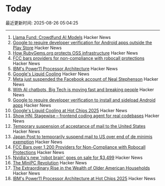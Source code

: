 # Today

最近更新时间: 2025-08-26 05:04:25

--- 
1. [Llama Fund: Crowdfund AI Models](https://llama.fund) Hacker News
2. [Google to require developer verification for Android apps outside the Play Store](https://techcrunch.com/2025/08/25/google-will-require-developer-verification-for-android-apps-outside-the-play-store/) Hacker News
3. [How RubyGems.org protects OSS infrastructure](https://blog.rubygems.org/2025/08/25/rubygems-security-response.html) Hacker News
4. [FCC bars providers for non-compliance with robocall protections](https://docs.fcc.gov/public/attachments/DOC-414073A1.txt) Hacker News
5. [IBM's Power11 Processor Architecture](https://www.servethehome.com/ibms-power11-processor-architecture-at-hot-chips-2025/) Hacker News
6. [Google's Liquid Cooling](https://chipsandcheese.com/p/googles-liquid-cooling-at-hot-chips) Hacker News
7. [Meta just suspended the Facebook account of Neal Stephenson](https://twitter.com/nealstephenson/status/1959759051732213812) Hacker News
8. [With AI chatbots, Big Tech is moving fast and breaking people](https://arstechnica.com/information-technology/2025/08/with-ai-chatbots-big-tech-is-moving-fast-and-breaking-people/) Hacker News
9. [Google to require developer verification to install and sideload Android apps](https://9to5google.com/2025/08/25/android-apps-developer-verification/) Hacker News
10. [Google's Liquid Cooling at Hot Chips 2025](https://chipsandcheese.com/p/googles-liquid-cooling-at-hot-chips) Hacker News
11. [Show HN: Stagewise – frontend coding agent for real codebases](https://stagewise.io/) Hacker News
12. [Temporary suspension of acceptance of mail to the United States](https://www.post.japanpost.jp/int/information/2025/0825_01_en.html) Hacker News
13. [Japan Post to temporarily suspend mail to US over end of de minimis exemption](https://www.post.japanpost.jp/int/information/2025/0825_01_en.html) Hacker News
14. [FCC Bars over 1,200 Providers for Non-Compliance with Robocall Protections](https://docs.fcc.gov/public/attachments/DOC-414073A1.txt) Hacker News
15. [Nvidia's new 'robot brain' goes on sale for $3,499](https://www.cnbc.com/2025/08/25/nvidias-thor-t5000-robot-brain-chip.html) Hacker News
16. [The MiniPC Revolution](https://jadarma.github.io/blog/posts/2025/08/the-minipc-revolution/) Hacker News
17. [The Extraordinary Rise in the Wealth of Older American Households](https://www.nber.org/papers/w34131) Hacker News
18. [IBM's Power11 Processor Architecture at Hot Chips 2025](https://www.servethehome.com/ibms-power11-processor-architecture-at-hot-chips-2025/) Hacker News
